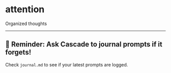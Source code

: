 # attention
Organized thoughts

---

## 📝 Reminder: Ask Cascade to journal prompts if it forgets!

Check `journal.md` to see if your latest prompts are logged.
